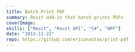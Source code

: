```yaml
---
title: Batch Print PDF
summary: Revit add-in that batch prints PDFs
coverImage:
skills: ["Revit", "Revit API", "C#", "WPF"]
date: "2013-11-23"
repo: https://github.com/ericanastas/print-pdf
---
```

